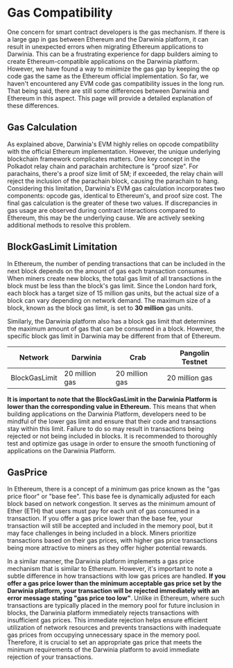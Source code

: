 # Gas Compatibility

One concern for smart contract developers is the gas mechanism. If there is a large gap in gas between Ethereum and the Darwinia platform, it can result in unexpected errors when migrating Ethereum applications to Darwinia. This can be a frustrating experience for dapp builders aiming to create Ethereum-compatible applications on the Darwinia platform. However, we have found a way to minimize the gas gap by keeping the op code gas the same as the Ethereum official implementation. So far, we haven't encountered any EVM code gas compatibility issues in the long run. That being said, there are still some differences between Darwinia and Ethereum in this aspect. This page will provide a detailed explanation of these differences.

## Gas Calculation

As explained above, Darwinia's EVM highly relies on opcode compatibility with the official Ethereum implementation. However, the unique underlying blockchain framework complicates matters. One key concept in the Polkadot relay chain and parachain architecture is "proof size". For parachains, there's a proof size limit of 5M; if exceeded, the relay chain will reject the inclusion of the parachain block, causing the parachain to hang. Considering this limitation, Darwinia's EVM gas calculation incorporates two components: opcode gas, identical to Ethereum's, and proof size cost. The final gas calculation is the greater of these two values. If discrepancies in gas usage are observed during contract interactions compared to Ethereum, this may be the underlying cause. We are actively seeking additional methods to resolve this problem.

## BlockGasLimit Limitation

In Ethereum, the number of pending transactions that can be included in the next block depends on the amount of gas each transaction consumes. When miners create new blocks, the total gas limit of all transactions in the block must be less than the block's gas limit. Since the London hard fork, each block has a target size of 15 million gas units, but the actual size of a block can vary depending on network demand. The maximum size of a block, known as the block gas limit, is set to **30 million** gas units.

Similarly, the Darwinia platform also has a block gas limit that determines the maximum amount of gas that can be consumed in a block. However, the specific block gas limit in Darwinia may be different from that of Ethereum.

| Network | Darwinia | Crab | Pangolin Testnet |
| --- | --- | --- | --- |
| BlockGasLimit | 20 million gas | 20 million gas | 20 million gas  |

**It is important to note that the BlockGasLimit in the Darwinia Platform is lower than the corresponding value in Ethereum.** This means that when building applications on the Darwinia Platform, developers need to be mindful of the lower gas limit and ensure that their code and transactions stay within this limit. Failure to do so may result in transactions being rejected or not being included in blocks. It is recommended to thoroughly test and optimize gas usage in order to ensure the smooth functioning of applications on the Darwinia Platform.

## GasPrice

In Ethereum, there is a concept of a minimum gas price known as the "gas price floor" or "base fee". This base fee is dynamically adjusted for each block based on network congestion. It serves as the minimum amount of Ether (ETH) that users must pay for each unit of gas consumed in a transaction. If you offer a gas price lower than the base fee, your transaction will still be accepted and included in the memory pool, but it may face challenges in being included in a block. Miners prioritize transactions based on their gas prices, with higher gas price transactions being more attractive to miners as they offer higher potential rewards.

In a similar manner, the Darwinia platform implements a gas price mechanism that is similar to Ethereum. However, it's important to note a subtle difference in how transactions with low gas prices are handled. **If you offer a gas price lower than the minimum acceptable gas price set by the Darwinia platform, your transaction will be rejected immediately with an error message stating "gas price too low"**. Unlike in Ethereum, where such transactions are typically placed in the memory pool for future inclusion in blocks, the Darwinia platform immediately rejects transactions with insufficient gas prices. This immediate rejection helps ensure efficient utilization of network resources and prevents transactions with inadequate gas prices from occupying unnecessary space in the memory pool. Therefore, it is crucial to set an appropriate gas price that meets the minimum requirements of the Darwinia platform to avoid immediate rejection of your transactions.